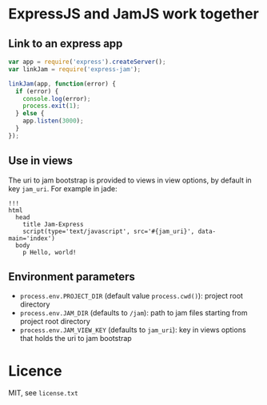 # ExpressJS and JamJS work together

## Link to an express app

```javascript
var app = require('express').createServer();
var linkJam = require('express-jam');

linkJam(app, function(error) {
  if (error) {
    console.log(error);
    process.exit(1);
  } else {
    app.listen(3000);
  }
});
```

## Use in views

The uri to jam bootstrap is provided to views in view options, by default in key `jam_uri`. For example in jade:
```jade
!!!
html
  head
    title Jam-Express
    script(type='text/javascript', src='#{jam_uri}', data-main='index')
  body
    p Hello, world!
```

## Environment parameters

* `process.env.PROJECT_DIR` (default value `process.cwd()`): project root directory
* `process.env.JAM_DIR` (defaults to `/jam`): path to jam files starting from project root directory
* `process.env.JAM_VIEW_KEY` (defaults to `jam_uri`): key in views options that holds the uri to jam bootstrap

# Licence

MIT, see `license.txt`